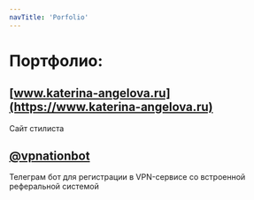 ```yaml
---
navTitle: 'Porfolio'
---
```

# Портфолио:

## [www.katerina-angelova.ru](https://www.katerina-angelova.ru)
Сайт стилиста

## [@vpnationbot](https://t.me/vpnationbot/)
Телеграм бот для регистрации в VPN-сервисе со встроенной реферальной системой